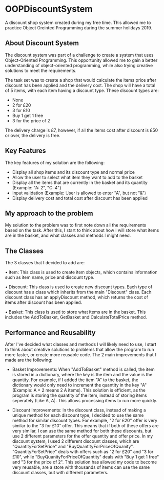 # OOPDiscountSystem
A discount shop system created during my free time. This allowed me to practice Object Oreinted Programming during the summer holidays 2019.

## About Discount System
The discount system was part of a challenge to create a system that uses Object-Oriented Programming. This opportunity allowed me to gain a better understanding of object-oriented programming, while also trying creative solutions to meet the requirements.

The task set was to create a shop that would calculate the items price after discount has been applied and the delivery cost. The shop will have a total of 5 items, with each item having a discount type. These discount types are:
- None
- 2 for £20
- 3 for £10
- Buy 1 get 1 free
- 3 for the price of 2

The delivery charge is £7, however, if all the items cost after discount is £50 or over, the delivery is free.

## Key Features
The key features of my solution are the following:

- Display all shop items and its discount type and normal price
- Allow the user to select what item they want to add to the basket
- Display all the items that are currently in the basket and its quantity (Example: "A: 2", "C: 4")
- Input validation (Example: User is allowed to enter "A", but not "&")
- Display delivery cost and total cost after discount has been applied

## My approach to the problem
My solution to the problem was to first note down all the requirements based on the task. After this, I start to think about how I will store what items are in the basket, and what classes and methods I might need.

## The Classes
The 3 classes that I decided to add are:

• Item: This class is used to create item objects, which contains information such as item name, price and discount type.

• Discount: This class is used to create new discount types. Each type of discount has a class which inherits from the main "Discount" class. Each discount class has an applyDiscount method, which returns the cost of items after discount has been applied.

• Basket: This class is used to store what items are in the basket. This includes the AddToBasket, GetBasket and CalculateTotalPrice method.


## Performance and Reusability
After I've decided what classes and methods I will likely need to use, I start to think about creative solutions to problems that allow the program to run more faster, or create more reusable code. The 2 main improvements that I made are the following:

- Basket Improvements: When "AddToBasket" method is called, the item is stored in a dictionary, where the key is the item and the value is the quantity. For example, if I added the item "A" to the basket, the dictionary would only need to increment the quantity in the key "A" (Example: A = 2 means 2 A items). This solution is efficient, as the program is storing the quantity of the item, instead of storing items seperately (Like A, A). This allows processing items to run more quickly.

- Discount Improvements: In the discount class, instead of making a unique method for each discount type, I decided to use the same method for similar discount types. For example, "2 for £20" offer is very similar to the "3 for £10" offer. This means that if both of these offers are very similar, I can use the same method for both these discounts, but use 2 different parameters for the offer quantity and offer price. In my discount system, I used 2 different discount classes, which are "QuantityForSetPrice" and "BuyQuantityForPriceOfQuanity". "QuantityForSetPrice" deals with offers such as "2 for £20" and "3 for £10", while "BuyQuanityForPriceOfQuantity" deals with "Buy 1 get 1 free" and "3 for the price of 2". This solution has allowed my code to become very reusable, are a store with thousands of items can use the same discount classes, but with different parameters.

